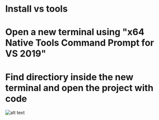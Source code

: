 # Install vs tools

# Open a new terminal using "x64 Native Tools Command Prompt for VS 2019"

# Find directiory inside the new terminal and open the project with code <path>

![alt text](https://i.imgur.com/FnwibM5.png)

